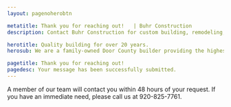```yaml
---
layout: pagenoherobtn

metatitle: Thank you for reaching out!   | Buhr Construction
description: Contact Buhr Construction for custom building, remodeling, roofing, siding, tree removal, window replacement in Green Bay, Door County, and Kewaunee. 

herotitle: Quality building for over 20 years.
herosub: We are a family-owned Door County builder providing the highest quality in full-service construction, remodeling, custom woodwork and roofing.

pagetitle: Thank you for reaching out!  
pagedesc: Your message has been successfully submitted.
---
```


A member of our team will contact you within 48 hours of your request. If you have an immediate need, please call us at 920-825-7761. 